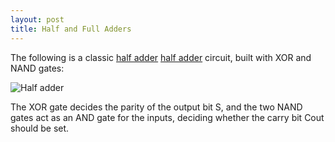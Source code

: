 ```yaml
---
layout: post
title: Half and Full Adders
---
```


The following is a classic [half adder] [half adder] circuit, built with XOR
and NAND gates:

![Half adder](/circuits/images/half_adder.png)

The XOR gate decides the parity of the output bit S, and the two NAND gates act
as an AND gate for the inputs, deciding whether the carry bit Cout should be
set.

[half adder]: http://en.wikipedia.org/wiki/Adder_(electronics)#Half_adder
[full adder]: http://en.wikipedia.org/wiki/Adder_(electronics)#Full_adder
